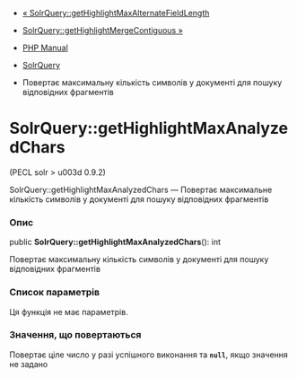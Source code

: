 - [«
SolrQuery::getHighlightMaxAlternateFieldLength](solrquery.gethighlightmaxalternatefieldlength.md)
- [SolrQuery::getHighlightMergeContiguous
»](solrquery.gethighlightmergecontiguous.md)

- [PHP Manual](index.md)
- [SolrQuery](class.solrquery.md)
- Повертає максимальну кількість символів у документі для пошуку
відповідних фрагментів

# SolrQuery::getHighlightMaxAnalyzedChars

(PECL solr \> u003d 0.9.2)

SolrQuery::getHighlightMaxAnalyzedChars — Повертає максимальне
кількість символів у документі для пошуку відповідних фрагментів

### Опис

public **SolrQuery::getHighlightMaxAnalyzedChars**(): int

Повертає максимальну кількість символів у документі для пошуку
відповідних фрагментів

### Список параметрів

Ця функція не має параметрів.

### Значення, що повертаються

Повертає ціле число у разі успішного виконання та **`null`**, якщо
значення не задано
